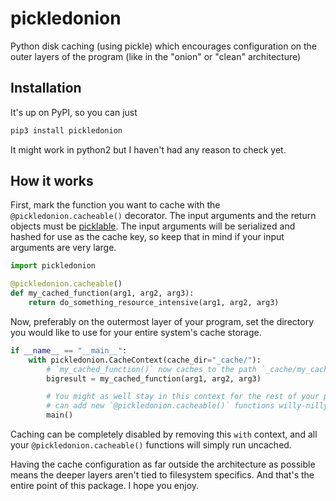 # pickledonion
Python disk caching (using pickle) which encourages configuration on the outer layers of the program (like in the "onion" or "clean" architecture)

## Installation

It's up on PyPI, so you can just

```bash
pip3 install pickledonion
```

It might work in python2 but I haven't had any reason to check yet.

## How it works

First, mark the function you want to cache with the `@pickledonion.cacheable()` decorator. The input arguments and the return objects must be [picklable](https://docs.python.org/3/library/pickle.html#what-can-be-pickled-and-unpickled). The input arguments will be serialized and hashed for use as the cache key, so keep that in mind if your input arguments are very large.

```python
import pickledonion

@pickledonion.cacheable()
def my_cached_function(arg1, arg2, arg3):
    return do_something_resource_intensive(arg1, arg2, arg3)
```

Now, preferably on the outermost layer of your program, set the directory you would like to use for your entire system's cache storage.

```python
if __name__ == "__main__":
    with pickledonion.CacheContext(cache_dir="_cache/"):
        # `my_cached_function()` now caches to the path `_cache/my_cached_function_[hashkey(arg1, arg2, arg3)].pkl`
        bigresult = my_cached_function(arg1, arg2, arg3)

        # You might as well stay in this context for the rest of your program. Then you
        # can add new `@pickledonion.cacheable()` functions willy-nilly
        main()
```

Caching can be completely disabled by removing this `with` context, and all your `@pickledonion.cacheable()` functions will simply run uncached.

Having the cache configuration as far outside the architecture as possible means the deeper layers aren't tied to filesystem specifics. And that's the entire point of this package. I hope you enjoy.
